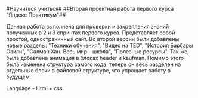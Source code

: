 #Научиться учиться#
##Вторая проектная работа первого курса "Яндекс Практикум"##

Данная работа выполнена для проверки и закрепления знаний полученных в 2 и 3 спринтах первого курса. Представляет собой простой, одностраничный сайт. 
Во второй версии были добавлены новые разделы: "Техники обучения", "Видео на TED", "История Барбары Оакли", "Салман Хан. Весь мир - школа", "Полезные ресурсы". Так же, была добавлена анимация в блоках header и kaufman.
Помимо этого была изменена структура самого кода, теперь он весь разделен на отдельные блоки в файловой структуре, что упрощает работу в будущем.

Language - Html + css.
